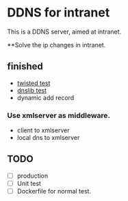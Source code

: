 # DDNS for intranet

This is a DDNS server, aimed at intranet.

**Solve the ip changes in intranet.


## finished

- [twisted test](./override_server.py)
- [dnslib test](./server.py)
- dynamic add record

### Use xmlserver as middleware.

- client to xmlserver
- local dns to xmlserver

## TODO

- [ ] production
- [ ] Unit test
- [ ] Dockerfile for normal test.
